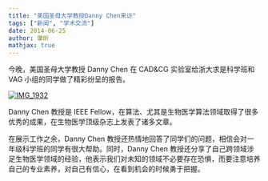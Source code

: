 ```yaml
---
title: "美国圣母大学教授Danny Chen来访"
tags: ["新闻", "学术交流"]
date: 2014-06-25
author: 肇昕
mathjax: true
---
```


今晚，美国圣母大学教授 Danny Chen 在 CAD&CG 实验室给浙大求是科学班和 VAG 小组的同学做了精彩纷呈的报告。

[![IMG_1932](http://www.cad.zju.edu.cn/home/vagblog/wp-content/uploads/2014/06/IMG_1932.jpg)](http://www.cad.zju.edu.cn/home/vagblog/wp-content/uploads/2014/06/IMG_1932.jpg)

Danny Chen 教授是 IEEE Fellow，在算法、尤其是生物医学算法领域取得了很多优秀的成果，在生物医学顶级杂志上发表了诸多文章。

在展示工作之余，Danny Chen 教授还热情地回答了同学们的问题，相信会对一年级科学班的同学有很大帮助。同时，Danny Chen 教授还分享了自己跨领域涉足生物医学领域的经验，他表示我们对未知的领域不必要存在恐惧，而要注意培养自己的专业素养，对自己有信心，在看到机会的时候勇于把握。
